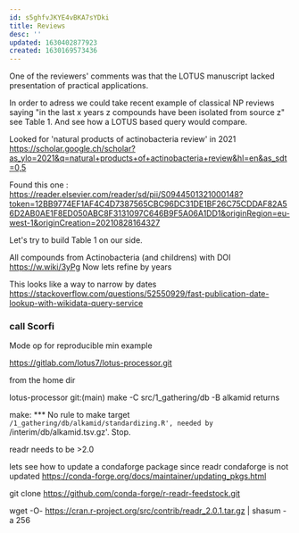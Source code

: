 ```yaml
---
id: s5ghfvJKYE4vBKA7sYDki
title: Reviews
desc: ''
updated: 1630402877923
created: 1630169573436
---
```

One of the reviewers' comments was that the LOTUS manuscript lacked presentation of practical applications.


In order to adress we could take recent example of classical NP reviews saying "in the last x years z compounds have been isolated from source z" see Table 1.
And see how a LOTUS based query would compare.

Looked for 'natural products of actinobacteria review' in 2021  https://scholar.google.ch/scholar?as_ylo=2021&q=natural+products+of+actinobacteria+review&hl=en&as_sdt=0,5

Found this one : 
https://reader.elsevier.com/reader/sd/pii/S0944501321000148?token=12BB9774EF1AF4C4D7387565CBC96DC31DE1BF26C75CDDAF82A56D2AB0AE1F8ED050ABC8F3131097C646B9F5A06A1DD1&originRegion=eu-west-1&originCreation=20210828164327

Let's try to build Table 1 on our side. 


All compounds from Actinobacteria (and childrens) with DOI https://w.wiki/3yPg
Now lets refine by years

This looks like a way to narrow by dates https://stackoverflow.com/questions/52550929/fast-publication-date-lookup-with-wikidata-query-service



### call Scorfi 


Mode op for reproducible min example

https://gitlab.com/lotus7/lotus-processor.git

from the home dir 

lotus-processor git:(main) make -C src/1_gathering/db -B alkamid
returns

make: *** No rule to make target `/1_gathering/db/alkamid/standardizing.R', needed by `/interim/db/alkamid.tsv.gz'.  Stop.

readr needs to be >2.0 

lets see how to update a condaforge package since readr condaforge is not updated
https://conda-forge.org/docs/maintainer/updating_pkgs.html


git clone https://github.com/conda-forge/r-readr-feedstock.git


wget -O- https://cran.r-project.org/src/contrib/readr_2.0.1.tar.gz | shasum -a 256

